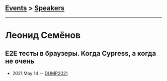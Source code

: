 ## [Events](../README.md) > [Speakers](../speakers.md)
---

# Леонид Семёнов

## Е2Е тесты в браузеры. Когда Cypress, а когда не очень
- 2021 May 14 -- [DUMP2021](https://youtu.be/C_8Od5kzM-U)    
